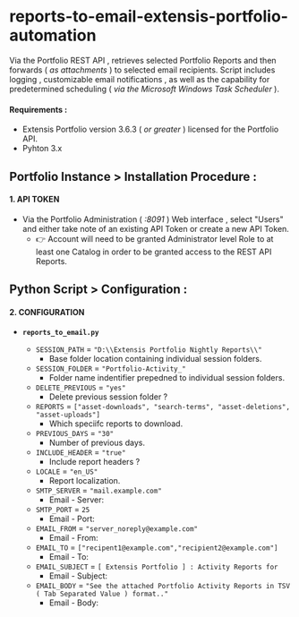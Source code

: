 # reports-to-email-extensis-portfolio-automation
Via the Portfolio REST API , retrieves selected Portfolio Reports and then forwards ( _as attachments_ ) to selected email recipients. Script includes logging , customizable email notifications , as well as the capability for predetermined scheduling ( _via the Microsoft Windows Task Scheduler_ ).

#### Requirements :
* Extensis Portfolio version 3.6.3 ( _or greater_ ) licensed for the Portfolio API.
* Pyhton 3.x

## Portfolio Instance > Installation Procedure :

#### 1. API TOKEN
* Via the Portfolio Administration ( _:8091_ ) Web interface , select "Users" and either take note of an existing API Token or create a new API Token.
  * :point_right: Account will need to be granted Administrator level Role to at least one Catalog in order to be granted access to the REST API Reports.

## Python Script > Configuration :

#### 2. CONFIGURATION
* **`reports_to_email.py`**

  * `SESSION_PATH` = `"D:\\Extensis Portfolio Nightly Reports\\"`
    * Base folder location containing individual session folders.
  * `SESSION_FOLDER` = `"Portfolio-Activity_"`
    * Folder name indentifier prepedned to individual session folders.
  * `DELETE_PREVIOUS` = `"yes"`
    * Delete previous session folder ?
  * `REPORTS` = `["asset-downloads", "search-terms", "asset-deletions", "asset-uploads"]`
    * Which speciifc reports to download.
  * `PREVIOUS_DAYS` = `"30"`
    * Number of previous days.
  * `INCLUDE_HEADER` = `"true"`
    * Include report headers ?
  * `LOCALE` = `"en_US"`
    * Report localization.
  * `SMTP_SERVER` = `"mail.example.com"`
    * Email - Server:
  * `SMTP_PORT` = `25`
    * Email - Port: 
  * `EMAIL_FROM` = `"server_noreply@example.com"`
    * Email - From:
  * `EMAIL_TO` = `["recipent1@example.com","recipient2@example.com"]`
    * Email - To:
  * `EMAIL_SUBJECT` = `[ Extensis Portfolio ] : Activity Reports for`
    * Email - Subject:
  * `EMAIL_BODY` = `"See the attached Portfolio Activity Reports in TSV ( Tab Separated Value ) format.."`
    * Email - Body:

